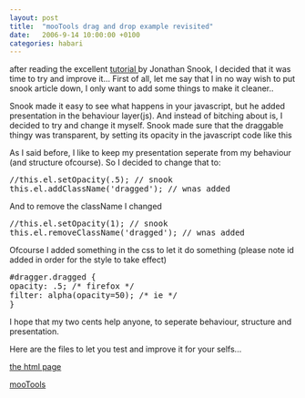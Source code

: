```yaml
---
layout: post
title:  "mooTools drag and drop example revisited"
date:   2006-9-14 10:00:00 +0100
categories: habari
---
```

after reading the excellent <a href="http://www.snook.ca/archives/javascript/mootools_drag_a/">tutorial </a>by Jonathan Snook, I decided that it was time to try and improve it...
First of all, let me say that I in no way wish to put snook article down, I only want to add some things to make it cleaner..<!--more-->

Snook made it easy to see what happens in your javascript, but he added presentation in the  behaviour layer(js). And instead of bitching about is, I decided to  try and change it myself.  Snook made sure that the draggable thingy was transparent, by setting its opacity in the javascript code like this

As I said before, I like to keep my presentation seperate from my behaviour (and structure ofcourse). So I decided to change that to:
<pre>//this.el.setOpacity(.5); // snook
this.el.addClassName('dragged'); // wnas added</pre>
And to remove the className I changed
<pre>//this.el.setOpacity(1); // snook
this.el.removeClassName('dragged'); // wnas added</pre>
Ofcourse I added something in the css to let it do something (please note id added in order for the style to take effect)
<pre>#dragger.dragged {
opacity: .5; /* firefox */
filter: alpha(opacity=50); /* ie */
}</pre>
I hope that my two cents help anyone, to seperate behaviour, structure and presentation.

Here are the files to let you test and improve it for your selfs... <a onmousedown="selectLink(181);" id="p181" href="http://www.wnas.nl/wp-content/uploads/2006/09/mootoolsdragdrop.htm" />

<a onmousedown="selectLink(181);" id="p181" href="http://www.wnas.nl/wp-content/uploads/2006/09/mootoolsdragdrop.htm">the html page</a><a onmousedown="selectLink(180);" id="p180" href="http://www.wnas.nl/wp-content/uploads/2006/09/mootools.release.51.js" />

<a onmousedown="selectLink(180);" id="p180" href="http://www.wnas.nl/wp-content/uploads/2006/09/mootools.release.51.js">mooTools</a>